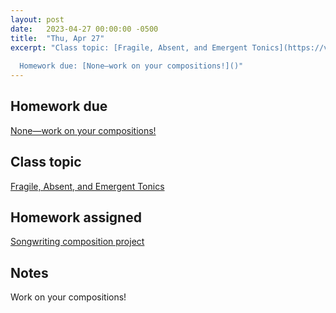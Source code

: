 ```yaml
---
layout: post
date:   2023-04-27 00:00:00 -0500
title:  "Thu, Apr 27"
excerpt: "Class topic: [Fragile, Absent, and Emergent Tonics](https://viva.pressbooks.pub/openmusictheory/chapter/fragile-absent-and-emergent-tonics/)
  
  Homework due: [None—work on your compositions!]()"
---
```


## Homework due

[None—work on your compositions!]()

## Class topic

[Fragile, Absent, and Emergent Tonics](https://viva.pressbooks.pub/openmusictheory/chapter/fragile-absent-and-emergent-tonics/)

## Homework assigned

[Songwriting composition project](https://gmuedu-my.sharepoint.com/:b:/g/personal/mlavengo_gmu_edu/EQXt8bU-pYpMvEC77ZwlMkEBamETDLnvOG28Pq7VYXH_iA?e=eTgPC7)

## Notes

Work on your compositions!